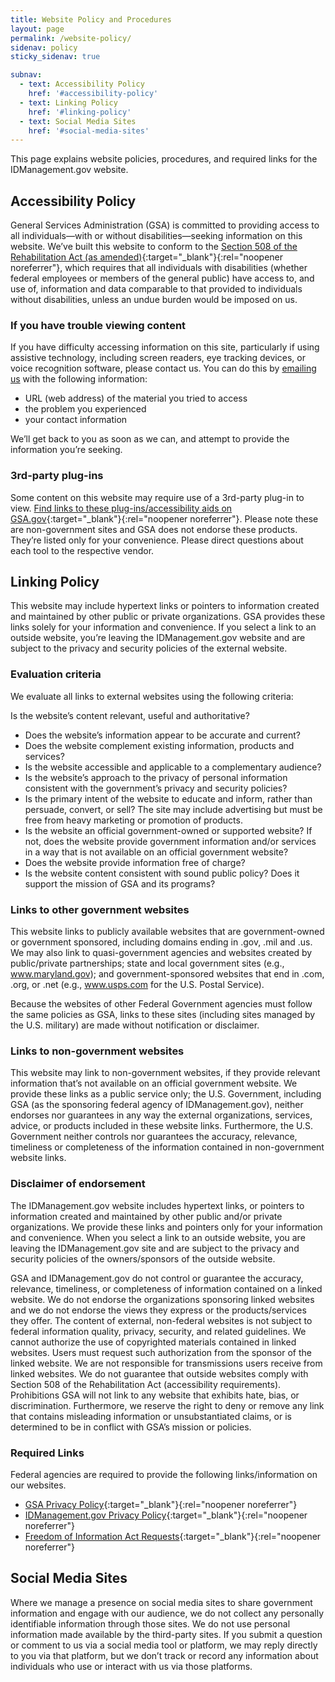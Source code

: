 ```yaml
---
title: Website Policy and Procedures
layout: page
permalink: /website-policy/
sidenav: policy
sticky_sidenav: true

subnav:
  - text: Accessibility Policy
    href: '#accessibility-policy'
  - text: Linking Policy
    href: '#linking-policy'
  - text: Social Media Sites
    href: '#social-media-sites'
---
```


This page explains website policies, procedures, and required links for the IDManagement.gov website.

## Accessibility Policy

General Services Administration (GSA) is committed to providing access to all individuals—with or without disabilities—seeking information on this website. We’ve built this website to conform to the [Section 508 of the Rehabilitation Act (as amended)](https://section508.gov/manage/laws-and-policies){:target="_blank"}{:rel="noopener noreferrer"}, which requires that all individuals with disabilities (whether federal employees or members of the general public) have access to, and use of, information and data comparable to that provided to individuals without disabilities, unless an undue burden would be imposed on us.

### If you have trouble viewing content

If you have difficulty accessing information on this site, particularly if using assistive technology, including screen readers, eye tracking devices, or voice recognition software, please contact us. You can do this by [emailing us](../contact-us/) with the following information:

- URL (web address) of the material you tried to access
- the problem you experienced
- your contact information

We’ll get back to you as soon as we can, and attempt to provide the information you’re seeking.

### 3rd-party plug-ins

Some content on this website may require use of a 3rd-party plug-in to view. [Find links to these plug-ins/accessibility aids on GSA.gov](https://www.gsa.gov/website-information/accessibility-aids){:target="_blank"}{:rel="noopener noreferrer"}. Please note these are non-government sites and GSA does not endorse these products. They’re listed only for your convenience. Please direct questions about each tool to the respective vendor.

## Linking Policy

This website may include hypertext links or pointers to information created and maintained by other public or private organizations. GSA provides these links solely for your information and convenience. If you select a link to an outside website, you’re leaving the IDManagement.gov website and are subject to the privacy and security policies of the external website.

### Evaluation criteria

We evaluate all links to external websites using the following criteria:

Is the website’s content relevant, useful and authoritative?
- Does the website’s information appear to be accurate and current?
- Does the website complement existing information, products and services?
- Is the website accessible and applicable to a complementary audience?
- Is the website’s approach to the privacy of personal information consistent with the government’s privacy and security policies?
- Is the primary intent of the website to educate and inform, rather than persuade, convert, or sell? The site may include advertising but must be free from heavy marketing or promotion of products.
- Is the website an official government-owned or supported website? If not, does the website provide government information and/or services in a way that is not available on an official government website?
- Does the website provide information free of charge?
- Is the website content consistent with sound public policy? Does it support the mission of GSA and its programs?

### Links to other government websites

This website links to publicly available websites that are government-owned or government sponsored, including domains ending in .gov, .mil and .us. We may also link to quasi-government agencies and websites created by public/private partnerships; state and local government sites (e.g., www.maryland.gov); and government-sponsored websites that end in .com, .org, or .net (e.g., www.usps.com for the U.S. Postal Service).

Because the websites of other Federal Government agencies must follow the same policies as GSA, links to these sites (including sites managed by the U.S. military) are made without notification or disclaimer.

### Links to non-government websites

This website may link to non-government websites, if they provide relevant information that’s not available on an official government website. We provide these links as a public service only; the U.S. Government, including GSA (as the sponsoring federal agency of IDManagement.gov), neither endorses nor guarantees in any way the external organizations, services, advice, or products included in these website links. Furthermore, the U.S. Government neither controls nor guarantees the accuracy, relevance, timeliness or completeness of the information contained in non-government website links.

### Disclaimer of endorsement

The IDManagement.gov website includes hypertext links, or pointers to information created and maintained by other public and/or private organizations. We provide these links and pointers only for your information and convenience. When you select a link to an outside website, you are leaving the IDManagement.gov site and are subject to the privacy and security policies of the owners/sponsors of the outside website.

GSA and IDManagement.gov do not control or guarantee the accuracy, relevance, timeliness, or completeness of information contained on a linked website.
We do not endorse the organizations sponsoring linked websites and we do not endorse the views they express or the products/services they offer.
The content of external, non-federal websites is not subject to federal information quality, privacy, security, and related guidelines.
We cannot authorize the use of copyrighted materials contained in linked websites. Users must request such authorization from the sponsor of the linked website.
We are not responsible for transmissions users receive from linked websites.
We do not guarantee that outside websites comply with Section 508 of the Rehabilitation Act (accessibility requirements).
Prohibitions
GSA will not link to any website that exhibits hate, bias, or discrimination. Furthermore, we reserve the right to deny or remove any link that contains misleading information or unsubstantiated claims, or is determined to be in conflict with GSA’s mission or policies.

### Required Links

Federal agencies are required to provide the following links/information on our websites.

- [GSA Privacy Policy](https://www.gsa.gov/privacy){:target="_blank"}{:rel="noopener noreferrer"}
- [IDManagement.gov Privacy Policy](../privacy-policy/){:target="_blank"}{:rel="noopener noreferrer"}
- [Freedom of Information Act Requests](http://www.gsa.gov/portal/content/105305){:target="_blank"}{:rel="noopener noreferrer"}

## Social Media Sites

Where we manage a presence on social media sites to share government information and engage with our audience, we do not collect any personally identifiable information through those sites. We do not use personal information made available by the third-party sites. If you submit a question or comment to us via a social media tool or platform, we may reply directly to you via that platform, but we don’t track or record any information about individuals who use or interact with us via those platforms.
